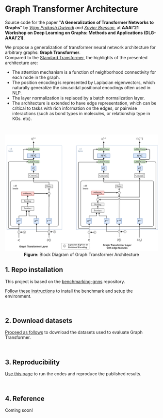 

# Graph Transformer Architecture

Source code for the paper "**A Generalization of Transformer Networks to Graphs**" by _[Vijay Prakash Dwivedi](https://github.com/vijaydwivedi75) and [Xavier Bresson](https://github.com/xbresson)_, at **AAAI'21 Workshop on Deep Learning on Graphs: Methods and Applications (DLG-AAAI'21)**.

We propose a generalization of transformer neural network architecture for arbitrary graphs: **Graph Transformer**. <br>Compared to the [Standard Transformer](https://papers.nips.cc/paper/2017/file/3f5ee243547dee91fbd053c1c4a845aa-Paper.pdf), the highlights of the presented architecture are: 

- The attention mechanism is a function of neighborhood connectivity for each node in the graph.  
- The position encoding is represented by Laplacian eigenvectors, which naturally generalize the sinusoidal positional encodings often used in NLP.  
- The layer normalization is replaced by a batch normalization layer.  
- The architecture is extended to have edge representation, which can be critical to tasks with rich information on the edges, or pairwise interactions (such as bond types in molecules, or relationship type in KGs. etc). 

<br>

<p align="center">
  <img src="./docs/graph_transformer.png" alt="Graph Transformer Architecture" width="800">
  <br>
  <b>Figure</b>: Block Diagram of Graph Transformer Architecture
</p>


## 1. Repo installation

This project is based on the [benchmarking-gnns](https://github.com/graphdeeplearning/benchmarking-gnns) repository.

[Follow these instructions](./docs/01_benchmark_installation.md) to install the benchmark and setup the environment.


<br>

## 2. Download datasets

[Proceed as follows](./docs/02_download_datasets.md) to download the datasets used to evaluate Graph Transformer.


<br>

## 3. Reproducibility 

[Use this page](./docs/03_run_codes.md) to run the codes and reproduce the published results.


<br>

## 4. Reference 

Coming soon!

<!-- ```
@article{dwivedi2020graph,
  title={A Generalization of Transformer Networks to Graphs},
  author={Dwivedi, Vijay Prakash and and Bresson, Xavier},
  journal={arXiv preprint arXiv:2012.xxxxx},
  year={2020}
}
```
-->


<br><br><br>

